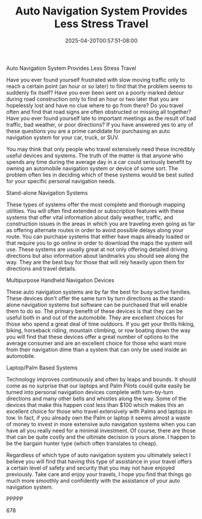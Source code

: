 ﻿---
title: "Auto Navigation System Provides Less Stress Travel"
date: 2025-04-20T00:57:51-08:00
description: "Auto Navigation Systems txt Tips for Web Success"
featured_image: "/images/Auto Navigation Systems txt.jpg"
tags: ["Auto Navigation Systems txt"]
---

Auto Navigation System Provides Less Stress Travel

Have you ever found yourself frustrated with slow moving traffic only to reach a certain point (an hour or so later) to find that the problem seems to suddenly fix itself? Have you ever been sent on a poorly marked detour during road construction only to find an hour or two later that you are hopelessly lost and have no clue where to go from there? Do you travel often and find that road signs are often obstructed or missing all together? Have you ever found yourself late to important meetings as the result of bad traffic, bad weather, or poor directions? If you have answered yes to any of these questions you are a prime candidate for purchasing an auto navigation system for your car, truck, or SUV.

You may think that only people who travel extensively need these incredibly useful devices and systems. The truth of the matter is that anyone who spends any time during the average day in a car could seriously benefit by owning an automobile navigation system or device of some sort. The problem often lies in deciding which of these systems would be best suited for your specific personal navigation needs. 

Stand-alone Navigation Systems

These types of systems offer the most complete and thorough mapping utilities. You will often find extended or subscription features with these systems that offer vital information about daily weather, traffic, and construction issues in the areas in which you are traveling even going as far as offering alternate routes in order to avoid possible delays along your route. You can purchase systems that either have maps already loaded or that require you to go online in order to download the maps the system will use. These systems are usually great at not only offering detailed driving directions but also information about landmarks you should see along the way. They are the best buy for those that will rely heavily upon them for directions and travel details.

Multipurpose Handheld Navigation Devices

These auto navigation systems are by far the best for busy active families. These devices don't offer the same turn by turn directions as the stand-alone navigation systems but software can be purchased that will enable them to do so. The primary benefit of these devices is that they can be useful both in and out of the automobile. They are excellent choices for those who spend a great deal of time outdoors. If you get your thrills hiking, biking, horseback riding, mountain climbing, or row boating down the way you will find that these devices offer a great number of options to the average consumer and are an excellent choice for those who want more from their navigation dime than a system that can only be used inside an automobile.

Laptop/Palm Based Systems

Technology improves continuously and often by leaps and bounds. It should come as no surprise that our laptops and Palm Pilots could quite easily be turned into personal navigation devices complete with turn-by-turn directions and many other bells and whistles along the way. Some of the devices that make this happen cost less than $100 which makes this an excellent choice for those who travel extensively with Palms and laptops in tow.  In fact, if you already own the Palm or laptop it seems almost a waste of money to invest in more extensive auto navigation systems when you can have all you really need for a minimal investment. Of course, there are those that can be quite costly and the ultimate decision is yours alone. I happen to be the bargain hunter type (which often translates to cheap).

Regardless of which type of auto navigation system you ultimately select I believe you will find that having this type of assistance in your travel offers a certain level of safety and security that you may not have enjoyed previously. Take care and enjoy your travels, I hope you find that things go much more smoothly and confidently with the assistance of your auto navigation system.

PPPPP

678

